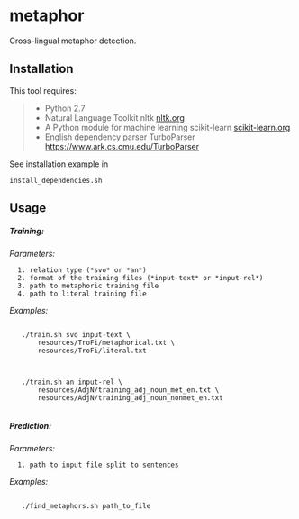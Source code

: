 metaphor
========

Cross-lingual metaphor detection.


Installation
-------
  
  This tool requires:
  <blockquote>
  <ul>
  <li>
    Python 2.7
  </li> 
  <li>
    Natural Language Toolkit nltk <a href="nltk.org">nltk.org</a>
  </li> 
  <li>
    A Python module for machine learning scikit-learn <a href="scikit-learn.org">scikit-learn.org</a>
  </li> 
  <li>
    English dependency parser TurboParser <a href="https://www.ark.cs.cmu.edu/TurboParser">https://www.ark.cs.cmu.edu/TurboParser</a>
  </li> 
  </ul>
  </blockquote>
  See installation example in <p><code>install_dependencies.sh</code></p>


Usage
-------

##### Training: 
   *Parameters:*

      1. relation type (*svo* or *an*)
      2. format of the training files (*input-text* or *input-rel*)
      3. path to metaphoric training file
      4. path to literal training file


   *Examples:*

   <p><code>
   ./train.sh svo input-text \
       resources/TroFi/metaphorical.txt \
       resources/TroFi/literal.txt
   </code>

   <p><code>
   ./train.sh an input-rel \
       resources/AdjN/training_adj_noun_met_en.txt \
       resources/AdjN/training_adj_noun_nonmet_en.txt
  </code>

##### Prediction: 
   *Parameters:*

      1. path to input file split to sentences

   *Examples:*

   <p><code>
   ./find_metaphors.sh path_to_file                       
   </code>

